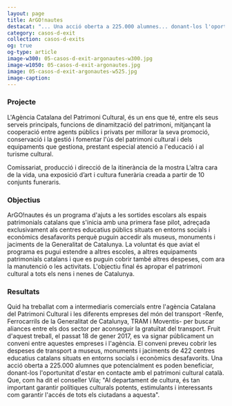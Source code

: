 ```yaml
---
layout: page
title: ArGO!nautes
destacat: "... Una acció oberta a 225.000 alumnes... donant-los l'oportunitat d'estar en contacte amb el patrimoni cultural català..."
category: casos-d-exit
collection: casos-d-exits 
og: true
og-type: article
image-w300: 05-casos-d-exit-argonautes-w300.jpg
image-w1050: 05-casos-d-exit-argonautes.jpg
image: 05-casos-d-exit-argonautes-w525.jpg
image-caption: 
---
```


### Projecte

L'Agència Catalana del Patrimoni Cultural,  és un ens que té, entre els seus serveis principals, funcions de dinamització del patrimoni, mitjançant la cooperació entre agents públics i privats per millorar la seva promoció, conservació i la gestió i fomentar l'ús del patrimoni cultural i dels equipaments que gestiona, prestant especial atenció a l'educació i al turisme cultural.

Comissariat, producció i direcció de la itinerància de la mostra L’altra cara de la vida, una exposició d’art i cultura funerària creada a partir de 10 conjunts funeraris.

### Objectius

ArGO!nautes és un programa d'ajuts a les sortides escolars als espais patrimonials catalans que s'inicia amb una primera fase pilot, adreçada exclusivament als centres educatius públics situats en entorns socials i econòmics desafavorits perquè puguin accedir als museus, monuments i jaciments de la Generalitat de Catalunya. La voluntat és que aviat el programa es pugui estendre a altres escoles, a altres equipaments patrimonials catalans i que es puguin cobrir també altres despeses, com ara la manutenció o les activitats. L'objectiu final és apropar el patrimoni cultural a tots els nens i nenes de Catalunya.

### Resultats

Quid ha treballat com a intermediaris comercials entre l'agència Catalana del Patrimoni Cultural i les diferents empreses del món del transport -Renfe, Ferrocarrils de la Generalitat de Catalunya, TRAM i Moventis- per buscar aliances entre els dos sector per aconseguir la gratuïtat del transport. Fruit d'aquest treball, el passat 18 de gener 2017, es va  signar públicament un conveni entre aquestes empreses i l'agència. El conveni preveu cobrir les despeses de transport a museus, monuments i jaciments de 422 centres educatius catalans situats en entorns socials i econòmics desafavorits. Una acció oberta a 225.000 alumnes que potencialment es poden beneficiar, donant-los l'oportunitat d'estar en contacte amb el patrimoni cultural català. Que, com ha dit el conseller Vila; "Al departament de cultura, és tan important garantir polítiques culturals potents, estimulants i interessants com garantir l'accés de tots els ciutadans a aquesta".